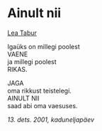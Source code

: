 # Ainult nii

[Lea Tabur](./)

Igaüks on millegi poolest  
VAENE  
ja millegi poolest  
RIKAS.

JAGA  
oma rikkust teistelegi.  
AINULT NII  
saad abi oma vaesuses.

_13. dets. 2001, kaduneljapäev_

